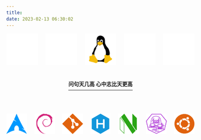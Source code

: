 ```yaml
---
title:
date: 2023-02-13 06:30:02
---
```


<style>
.about_horizontal_arrangement{
display:flex;
gap: 20px;
}

.about_under_line_gap{
padding-bottom: 7px;
border-bottom: 2px solid gray;
}
</style>


<div class="about_horizontal_arrangement">
  <div>
    <img src="https://raw.githubusercontent.com/HCY-ASLEEP/picture-bed/main/picture-bed/transparent.svg" style="width:100%">
  </div>
  <div>
    <img src="https://raw.githubusercontent.com/HCY-ASLEEP/picture-bed/main/picture-bed/transparent.svg" style="width:100%">
  </div>
  <div>
    <img src="https://raw.githubusercontent.com/HCY-ASLEEP/picture-bed/main/picture-bed/linux.svg" style="width:100%">
  </div>
  <div>
    <img src="https://raw.githubusercontent.com/HCY-ASLEEP/picture-bed/main/picture-bed/transparent.svg" style="width:100%">
  </div>
  <div>
    <img src="https://raw.githubusercontent.com/HCY-ASLEEP/picture-bed/main/picture-bed/transparent.svg" style="width:100%">
  </div>
</div>

<br/>
<h4 align="center"><span class="about_under_line_gap">问句天几高 心中志比天更高</span></h2>
<br/>
<br/>
<br/>

<div class="about_horizontal_arrangement">
  <div>
    <img src="https://raw.githubusercontent.com/HCY-ASLEEP/picture-bed/main/picture-bed/arch.svg" style="width:100%">
  </div>
  <div>
    <img src="https://raw.githubusercontent.com/HCY-ASLEEP/picture-bed/main/picture-bed/debian.svg" style="width:100%">
  </div>
  <div>
    <img src="https://raw.githubusercontent.com/HCY-ASLEEP/picture-bed/main/picture-bed/git.svg" style="width:100%">
  </div>
  <div>
    <img src="https://raw.githubusercontent.com/HCY-ASLEEP/picture-bed/main/picture-bed/hexo.svg" style="width:100%">
  </div>
  <div>
    <img src="https://raw.githubusercontent.com/HCY-ASLEEP/picture-bed/main/picture-bed/neovim.svg" style="width:100%">
  </div>
  <div>
    <img src="https://raw.githubusercontent.com/HCY-ASLEEP/picture-bed/main/picture-bed/podman.svg" style="width:100%">
  </div>
  <div>
    <img src="https://raw.githubusercontent.com/HCY-ASLEEP/picture-bed/main/picture-bed/ubuntu.svg" style="width:100%">
  </div>
</div>
